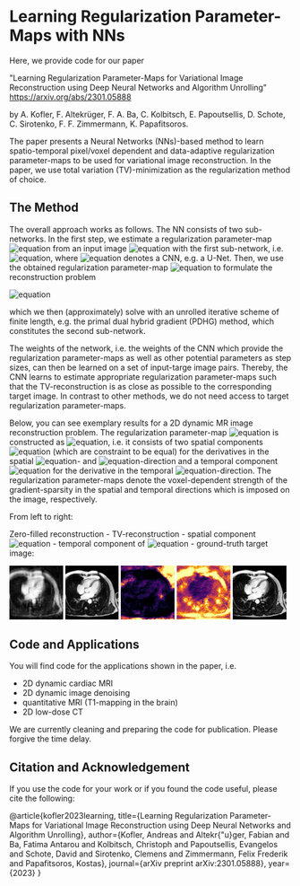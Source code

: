 # Learning Regularization Parameter-Maps with NNs

Here, we provide code for our paper 

"Learning Regularization Parameter-Maps for Variational Image Reconstruction using Deep Neural Networks and Algorithm Unrolling"
https://arxiv.org/abs/2301.05888

by A. Kofler, F. Altekrüger, F. A. Ba, C. Kolbitsch, E. Papoutsellis, D. Schote, C. Sirotenko, F. F. Zimmermann, K. Papafitsoros.

The paper presents a Neural Networks (NNs)-based method to learn spatio-temporal pixel/voxel dependent and data-adaptive regularization parameter-maps to be used for variational image reconstruction. In the paper, we use total variation (TV)-minimization as the regularization method of choice.

## The Method 
The overall approach works as follows. The NN consists of two sub-networks. In the first step, we estimate a regularization parameter-map ![equation](https://latex.codecogs.com/svg.image?\boldsymbol{\Lambda}_{\Theta}) from an input image ![equation](https://latex.codecogs.com/svg.image?\mathbf{x}_0) with  the first sub-network, i.e. ![equation](https://latex.codecogs.com/svg.image?\boldsymbol{\Lambda}_{\Theta}&space;=&space;\mathrm{NET}_{\Theta}(\mathbf{x}_0)), where ![equation](https://latex.codecogs.com/svg.image?\mathrm{NET}_{\Theta}) denotes a CNN, e.g. a U-Net. Then, we use the obtained regularization parameter-map ![equation](https://latex.codecogs.com/svg.image?\boldsymbol{\Lambda}_{\Theta}) to formulate the reconstruction problem

![equation](https://latex.codecogs.com/svg.image?\underset{\mathbf{x}}{\mathrm{min}}&space;\frac{1}{2}\|\|&space;\mathbf{A}\mathbf{x}&space;&space;&space;-\mathbf{y}\|\|_2^2&space;&plus;&space;&space;\|\|&space;\boldsymbol{\Lambda}_{\Theta}\nabla\mathbf{x}\|\|_1)

which we then (approximately) solve with an unrolled iterative scheme of finite length, e.g. the primal dual hybrid gradient (PDHG) method, which constitutes the second sub-network. 

The weights of the network, i.e. the weights of the CNN which provide the regularization parameter-maps as well as other potential parameters as step sizes, can then be learned on a set of input-targe image pairs. Thereby, the CNN learns to estimate appropriate regularization parameter-maps such that the TV-reconstruction is as close as possible to the corresponding target image. In contrast to other methods, we do not need access to target regularization parameter-maps. 

Below, you can see exemplary results for a 2D dynamic MR image reconstruction problem. The regularization parameter-map ![equation](https://latex.codecogs.com/svg.image?\boldsymbol{\Lambda}_{\Theta}) is constructed as ![equation](https://latex.codecogs.com/svg.image?\boldsymbol{\Lambda}_{\Theta}:=(\boldsymbol{\Lambda}_{\Theta}^{xy},\boldsymbol{\Lambda}_{\Theta}^{xy},\boldsymbol{\Lambda}_{\Theta}^{t}) ), i.e. it consists of two spatial components ![equation](https://latex.codecogs.com/svg.image?\boldsymbol{\Lambda}_{\Theta}^{xy}) (which are constraint to be equal) for the derivatives in the spatial ![equation](https://latex.codecogs.com/svg.image?x)- and ![equation](https://latex.codecogs.com/svg.image?y)-direction and a temporal component ![equation](https://latex.codecogs.com/svg.image?\boldsymbol{\Lambda}_{\Theta}^{t}) for the derivative in the temporal ![equation](https://latex.codecogs.com/svg.image?t)-direction. The regularization parameter-maps denote the voxel-dependent strength of the gradient-sparsity in the spatial and temporal directions which is imposed on the image, respectively.

From left to right: 

Zero-filled reconstruction - TV-reconstruction - spatial component ![equation](https://latex.codecogs.com/svg.image?\boldsymbol{\Lambda}_{\Theta}^{xy}) - temporal component of ![equation](https://latex.codecogs.com/svg.image?\boldsymbol{\Lambda}_{\Theta}^{t}) - ground-truth target image:

<img src="gifs/dyn_mri/xu_kz20.gif" width="19%"/> <img src="gifs/dyn_mri/xTV_kz20.gif" width="19%"/> <img src="gifs/dyn_mri/Lambda_cnn_xy_kz20.gif" width="19%"/> <img src="gifs/dyn_mri/Lambda_cnn_t_kz20.gif" width="19%"/>  <img src="gifs/dyn_mri/xf_kz20.gif" width="19%"/>
   
## Code and Applications

You will find code for the applications shown in the paper, i.e.
- 2D dynamic cardiac MRI
- 2D dynamic image denoising
- quantitative MRI (T1-mapping in the brain)
- 2D low-dose CT

We are currently cleaning and preparing the code for publication. Please forgive the time delay.

## Citation and Acknowledgement

If you use the code for your work or if you found the code useful, please cite the following:

@article{kofler2023learning,
  title={Learning Regularization Parameter-Maps for Variational Image Reconstruction using Deep Neural Networks and Algorithm Unrolling},
  author={Kofler, Andreas and Altekr{\"u}ger, Fabian and Ba, Fatima Antarou and Kolbitsch, Christoph and Papoutsellis, Evangelos and Schote, David and Sirotenko, Clemens and Zimmermann, Felix Frederik and Papafitsoros, Kostas},
  journal={arXiv preprint arXiv:2301.05888},
  year={2023}
}

